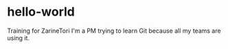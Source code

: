 # hello-world
Training for ZarineTori
I'm a PM trying to learn Git because all my teams are using it.
